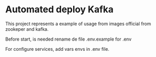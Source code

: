 # Automated deploy Kafka

This project represents a example of usage from images official from zookeper and kafka.

Before start, is needed rename de file .env.example for .env

For configure services, add vars envs in .env file.
